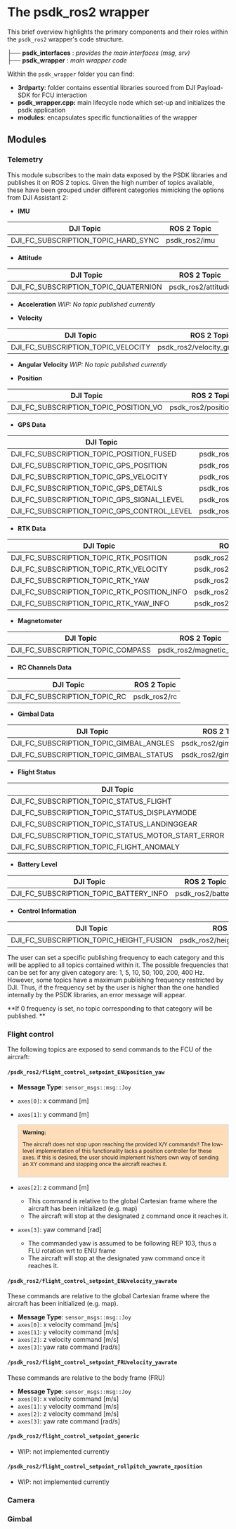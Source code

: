 # The psdk_ros2 wrapper

This brief overview highlights the primary components and their roles within the `psdk_ros2` wrapper's code structure.

├── **psdk_interfaces** : *provides the main interfaces (msg, srv)* \
├── **psdk_wrapper** : *main wrapper code* 

Within the `psdk_wrapper` folder you can find:

* **3rdparty**: folder contains essential libraries sourced from DJI Payload-SDK for FCU interaction
* **psdk_wrapper.cpp:** main lifecycle node which set-up and initializes the psdk application 
* **modules**: encapsulates specific functionalities of the wrapper
      		

## Modules

### Telemetry

This module subscribes to the main data exposed by the PSDK libraries and publishes it on ROS 2 topics. Given the high number of topics available, these have been grouped under different categories  mimicking the options from DJI Assistant 2:

* **IMU**

| DJI Topic                                 | ROS 2 Topic          |
| ----------------------------------------- | -------------------- |
| DJI_FC_SUBSCRIPTION_TOPIC_HARD_SYNC       | psdk_ros2/imu        |

* **Attitude**

| DJI Topic                                 | ROS 2 Topic          |
| ----------------------------------------- | -------------------- |
| DJI_FC_SUBSCRIPTION_TOPIC_QUATERNION      | psdk_ros2/attitude   |

* **Acceleration**
*WIP: No topic published currently*

* **Velocity**

| DJI Topic                                 | ROS 2 Topic          |
| ----------------------------------------- | -------------------- |
| DJI_FC_SUBSCRIPTION_TOPIC_VELOCITY        | psdk_ros2/velocity_ground_ENU        |

* **Angular Velocity**
*WIP: No topic published currently*

* **Position**

| DJI Topic                                 | ROS 2 Topic          |
| ----------------------------------------- | -------------------- |
| DJI_FC_SUBSCRIPTION_TOPIC_POSITION_VO     | psdk_ros2/position_fused |

* **GPS Data**

| DJI Topic                                 | ROS 2 Topic          |
| ----------------------------------------- | -------------------- |
| DJI_FC_SUBSCRIPTION_TOPIC_POSITION_FUSED  | psdk_ros2/gps_position_fused |
| DJI_FC_SUBSCRIPTION_TOPIC_GPS_POSITION    | psdk_ros2/gps_position |
| DJI_FC_SUBSCRIPTION_TOPIC_GPS_VELOCITY    | psdk_ros2/gps_velocity |
| DJI_FC_SUBSCRIPTION_TOPIC_GPS_DETAILS     | psdk_ros2/gps_details |
| DJI_FC_SUBSCRIPTION_TOPIC_GPS_SIGNAL_LEVEL | psdk_ros2/gps_signal_level |
| DJI_FC_SUBSCRIPTION_TOPIC_GPS_CONTROL_LEVEL| psdk_ros2/gps_control_level |

* **RTK Data**

| DJI Topic                                 | ROS 2 Topic          |
| ----------------------------------------- | -------------------- |
| DJI_FC_SUBSCRIPTION_TOPIC_RTK_POSITION    | psdk_ros2/rtk_position |
| DJI_FC_SUBSCRIPTION_TOPIC_RTK_VELOCITY    | psdk_ros2/rtk_velocity |
| DJI_FC_SUBSCRIPTION_TOPIC_RTK_YAW         | psdk_ros2/rtk_yaw |
| DJI_FC_SUBSCRIPTION_TOPIC_RTK_POSITION_INFO | psdk_ros2/rtk_position_info |
| DJI_FC_SUBSCRIPTION_TOPIC_RTK_YAW_INFO    | psdk_ros2/rtk_yaw_info |

* **Magnetometer**

| DJI Topic                                 | ROS 2 Topic          |
| ----------------------------------------- | -------------------- |
| DJI_FC_SUBSCRIPTION_TOPIC_COMPASS         | psdk_ros2/magnetic_field |

* **RC Channels Data**

| DJI Topic                                 | ROS 2 Topic          |
| ----------------------------------------- | -------------------- |
| DJI_FC_SUBSCRIPTION_TOPIC_RC              | psdk_ros2/rc         |

* **Gimbal Data**

| DJI Topic                                 | ROS 2 Topic          |
| ----------------------------------------- | -------------------- |
| DJI_FC_SUBSCRIPTION_TOPIC_GIMBAL_ANGLES   | psdk_ros2/gimbal_angles |
| DJI_FC_SUBSCRIPTION_TOPIC_GIMBAL_STATUS   | psdk_ros2/gimbal_status |

* **Flight Status**

| DJI Topic                                 | ROS 2 Topic          |
| ----------------------------------------- | -------------------- |
| DJI_FC_SUBSCRIPTION_TOPIC_STATUS_FLIGHT   | psdk_ros2/flight_status |
| DJI_FC_SUBSCRIPTION_TOPIC_STATUS_DISPLAYMODE | psdk_ros2/aircraft_status |
| DJI_FC_SUBSCRIPTION_TOPIC_STATUS_LANDINGGEAR | psdk_ros2/landing_gear_status |
| DJI_FC_SUBSCRIPTION_TOPIC_STATUS_MOTOR_START_ERROR | psdk_ros2/motor_start_error |
| DJI_FC_SUBSCRIPTION_TOPIC_FLIGHT_ANOMALY  | psdk_ros2/flight_anomaly |

* **Battery Level**

| DJI Topic                                 | ROS 2 Topic          |
| ----------------------------------------- | -------------------- |
| DJI_FC_SUBSCRIPTION_TOPIC_BATTERY_INFO    | psdk_ros2/battery    |

* **Control Information**

| DJI Topic                                 | ROS 2 Topic          |
| ----------------------------------------- | -------------------- |
| DJI_FC_SUBSCRIPTION_TOPIC_HEIGHT_FUSION   | psdk_ros2/height_above_ground |


The user can set a specific publishing frequency to each category and this will be applied to all topics contained within it. The possible frequencies that can be set for any given category are: 1, 5, 10, 50, 100, 200, 400 Hz.  However, some topics have a maximum publishing frequency restricted by DJI. Thus, if the frequency set by the user is higher than the one handled internally by the PSDK libraries, an error message will appear. 

**If 0 frequency is set, no topic corresponding to that category will be published. **

### Flight control 

The following topics are exposed to send commands to the FCU of the aircraft:

#### `/psdk_ros2/flight_control_setpoint_ENUposition_yaw`

 - **Message Type**: `sensor_msgs::msg::Joy`

 - `axes[0]`: x command [m]

 - `axes[1]`: y command [m]

    <div style="background-color: #FFDDB8; padding: 10px; border: 1px solid #c3d9ff;">
        <p style="margin: 0;font-size: 12px"><strong> Warning:</strong> </p> <p style="font-size: 12px;">The aircraft does not stop upon reaching the provided X/Y commands!! The low-level implementation of this functionality lacks a position controller for these axes. If this is desired, the user should implement his/hers own way of sending an XY command and stopping once the aircraft reaches it. 
    </div>

 - `axes[2]`: z command [m]

    * This command is relative to the global Cartesian frame where the aircraft has been initialized (e.g. map)
    * The aircraft will stop at the designated z command once it reaches it. 

 - `axes[3]`: yaw command [rad]

    * The commanded yaw is assumed to be following REP 103, thus a FLU rotation wrt to ENU frame
    * The aircraft will stop at the designated yaw command once it reaches it. 

#### `/psdk_ros2/flight_control_setpoint_ENUvelocity_yawrate`

These commands are relative to the global Cartesian frame where the aircraft has been initialized (e.g. map).
- **Message Type**: `sensor_msgs::msg::Joy`
- `axes[0]`: x velocity command [m/s]
- `axes[1]`: y velocity command [m/s]
- `axes[2]`: z velocity command [m/s]
- `axes[3]`: yaw rate command [rad/s]


#### `/psdk_ros2/flight_control_setpoint_FRUvelocity_yawrate`

These commands are relative to the body frame (FRU)
- **Message Type**: `sensor_msgs::msg::Joy`
- `axes[0]`: x velocity command [m/s]
- `axes[1]`: y velocity command [m/s]
- `axes[2]`: z velocity command [m/s]
- `axes[3]`: yaw rate command [rad/s]

#### `/psdk_ros2/flight_control_setpoint_generic`

  * WIP: not implemented currently 

#### `/psdk_ros2/flight_control_setpoint_rollpitch_yawrate_zposition`

  * WIP: not implemented currently 

### Camera 

### Gimbal

# 